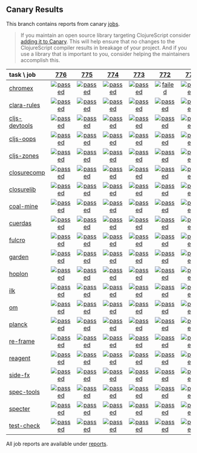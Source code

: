 ## Canary Results

This branch contains reports from canary [jobs](https://github.com/cljs-oss/canary/tree/jobs).

> If you maintain an open source library targeting ClojureScript consider [adding it to Canary](https://github.com/cljs-oss/canary/tree/master#how-to-participate). This will help ensure that no changes to the ClojureScript compiler results in breakage of your project. And if you use a library that is important to you, consider helping the maintainers accomplish this.

[//]: # (begin_overview_table)

| task \ job | <a href="reports/2019/01/18/job-000776-1.10.507-4d54c04" title="job #776 finished on 2019-01-18">776</a> | <a href="reports/2019/01/17/job-000775-1.10.507-4d54c04" title="job #775 finished on 2019-01-17">775</a> | <a href="reports/2019/01/16/job-000774-1.10.507-4d54c04" title="job #774 finished on 2019-01-16">774</a> | <a href="reports/2019/01/15/job-000773-1.10.507-4d54c04" title="job #773 finished on 2019-01-15">773</a> | <a href="reports/2019/01/14/job-000772-1.10.507-4d54c04" title="job #772 finished on 2019-01-14">772</a> | <a href="reports/2019/01/13/job-000771-1.10.507-4d54c04" title="job #771 finished on 2019-01-13">771</a> | <a href="reports/2019/01/12/job-000770-1.10.507-4d54c04" title="job #770 finished on 2019-01-12">770</a> | <a href="reports/2019/01/11/job-000769-1.10.558-6a0074a" title="job #769 finished on 2019-01-11">769</a> | <a href="reports/2019/01/11/job-000768-1.10.507-4d54c04" title="job #768 finished on 2019-01-11">768</a> | <a href="reports/2019/01/10/job-000767-1.10.507-4d54c04" title="job #767 finished on 2019-01-10">767</a> |
| :--- | :---: | :---: | :---: | :---: | :---: | :---: | :---: | :---: | :---: | :---: |
| [chromex](https://github.com/binaryage/chromex) | <a href="reports/2019/01/18/job-000776-1.10.507-4d54c04#-chromex"><img title="passed" src="http://box.binaryage.com/s-passed.svg"><a> | <a href="reports/2019/01/17/job-000775-1.10.507-4d54c04#-chromex"><img title="passed" src="http://box.binaryage.com/s-passed.svg"><a> | <a href="reports/2019/01/16/job-000774-1.10.507-4d54c04#-chromex"><img title="passed" src="http://box.binaryage.com/s-passed.svg"><a> | <a href="reports/2019/01/15/job-000773-1.10.507-4d54c04#-chromex"><img title="passed" src="http://box.binaryage.com/s-passed.svg"><a> | <a href="reports/2019/01/14/job-000772-1.10.507-4d54c04#-chromex"><img title="failed" src="http://box.binaryage.com/s-failed.svg"><a> | <a href="reports/2019/01/13/job-000771-1.10.507-4d54c04#-chromex"><img title="passed" src="http://box.binaryage.com/s-passed.svg"><a> | <a href="reports/2019/01/12/job-000770-1.10.507-4d54c04#-chromex"><img title="failed" src="http://box.binaryage.com/s-failed.svg"><a> | <a href="reports/2019/01/11/job-000769-1.10.558-6a0074a#-chromex"><img title="passed" src="http://box.binaryage.com/s-passed.svg"><a> | <a href="reports/2019/01/11/job-000768-1.10.507-4d54c04#-chromex"><img title="passed" src="http://box.binaryage.com/s-passed.svg"><a> | <a href="reports/2019/01/10/job-000767-1.10.507-4d54c04#-chromex"><img title="passed" src="http://box.binaryage.com/s-passed.svg"><a> |
| [clara-rules](https://github.com/cerner/clara-rules) | <a href="reports/2019/01/18/job-000776-1.10.507-4d54c04#-clara-rules"><img title="passed" src="http://box.binaryage.com/s-passed.svg"><a> | <a href="reports/2019/01/17/job-000775-1.10.507-4d54c04#-clara-rules"><img title="passed" src="http://box.binaryage.com/s-passed.svg"><a> | <a href="reports/2019/01/16/job-000774-1.10.507-4d54c04#-clara-rules"><img title="passed" src="http://box.binaryage.com/s-passed.svg"><a> | <a href="reports/2019/01/15/job-000773-1.10.507-4d54c04#-clara-rules"><img title="passed" src="http://box.binaryage.com/s-passed.svg"><a> | <a href="reports/2019/01/14/job-000772-1.10.507-4d54c04#-clara-rules"><img title="passed" src="http://box.binaryage.com/s-passed.svg"><a> | <a href="reports/2019/01/13/job-000771-1.10.507-4d54c04#-clara-rules"><img title="passed" src="http://box.binaryage.com/s-passed.svg"><a> | <a href="reports/2019/01/12/job-000770-1.10.507-4d54c04#-clara-rules"><img title="passed" src="http://box.binaryage.com/s-passed.svg"><a> | <a href="reports/2019/01/11/job-000769-1.10.558-6a0074a#-clara-rules"><img title="passed" src="http://box.binaryage.com/s-passed.svg"><a> | <a href="reports/2019/01/11/job-000768-1.10.507-4d54c04#-clara-rules"><img title="passed" src="http://box.binaryage.com/s-passed.svg"><a> | <a href="reports/2019/01/10/job-000767-1.10.507-4d54c04#-clara-rules"><img title="passed" src="http://box.binaryage.com/s-passed.svg"><a> |
| [cljs-devtools](https://github.com/binaryage/cljs-devtools) | <a href="reports/2019/01/18/job-000776-1.10.507-4d54c04#-cljs-devtools"><img title="passed" src="http://box.binaryage.com/s-passed.svg"><a> | <a href="reports/2019/01/17/job-000775-1.10.507-4d54c04#-cljs-devtools"><img title="passed" src="http://box.binaryage.com/s-passed.svg"><a> | <a href="reports/2019/01/16/job-000774-1.10.507-4d54c04#-cljs-devtools"><img title="passed" src="http://box.binaryage.com/s-passed.svg"><a> | <a href="reports/2019/01/15/job-000773-1.10.507-4d54c04#-cljs-devtools"><img title="passed" src="http://box.binaryage.com/s-passed.svg"><a> | <a href="reports/2019/01/14/job-000772-1.10.507-4d54c04#-cljs-devtools"><img title="passed" src="http://box.binaryage.com/s-passed.svg"><a> | <a href="reports/2019/01/13/job-000771-1.10.507-4d54c04#-cljs-devtools"><img title="passed" src="http://box.binaryage.com/s-passed.svg"><a> | <a href="reports/2019/01/12/job-000770-1.10.507-4d54c04#-cljs-devtools"><img title="passed" src="http://box.binaryage.com/s-passed.svg"><a> | <a href="reports/2019/01/11/job-000769-1.10.558-6a0074a#-cljs-devtools"><img title="passed" src="http://box.binaryage.com/s-passed.svg"><a> | <a href="reports/2019/01/11/job-000768-1.10.507-4d54c04#-cljs-devtools"><img title="passed" src="http://box.binaryage.com/s-passed.svg"><a> | <a href="reports/2019/01/10/job-000767-1.10.507-4d54c04#-cljs-devtools"><img title="passed" src="http://box.binaryage.com/s-passed.svg"><a> |
| [cljs-oops](https://github.com/binaryage/cljs-oops) | <a href="reports/2019/01/18/job-000776-1.10.507-4d54c04#-cljs-oops"><img title="passed" src="http://box.binaryage.com/s-passed.svg"><a> | <a href="reports/2019/01/17/job-000775-1.10.507-4d54c04#-cljs-oops"><img title="passed" src="http://box.binaryage.com/s-passed.svg"><a> | <a href="reports/2019/01/16/job-000774-1.10.507-4d54c04#-cljs-oops"><img title="passed" src="http://box.binaryage.com/s-passed.svg"><a> | <a href="reports/2019/01/15/job-000773-1.10.507-4d54c04#-cljs-oops"><img title="passed" src="http://box.binaryage.com/s-passed.svg"><a> | <a href="reports/2019/01/14/job-000772-1.10.507-4d54c04#-cljs-oops"><img title="passed" src="http://box.binaryage.com/s-passed.svg"><a> | <a href="reports/2019/01/13/job-000771-1.10.507-4d54c04#-cljs-oops"><img title="passed" src="http://box.binaryage.com/s-passed.svg"><a> | <a href="reports/2019/01/12/job-000770-1.10.507-4d54c04#-cljs-oops"><img title="passed" src="http://box.binaryage.com/s-passed.svg"><a> | <a href="reports/2019/01/11/job-000769-1.10.558-6a0074a#-cljs-oops"><img title="passed" src="http://box.binaryage.com/s-passed.svg"><a> | <a href="reports/2019/01/11/job-000768-1.10.507-4d54c04#-cljs-oops"><img title="passed" src="http://box.binaryage.com/s-passed.svg"><a> | <a href="reports/2019/01/10/job-000767-1.10.507-4d54c04#-cljs-oops"><img title="passed" src="http://box.binaryage.com/s-passed.svg"><a> |
| [cljs-zones](https://github.com/binaryage/cljs-zones) | <a href="reports/2019/01/18/job-000776-1.10.507-4d54c04#-cljs-zones"><img title="passed" src="http://box.binaryage.com/s-passed.svg"><a> | <a href="reports/2019/01/17/job-000775-1.10.507-4d54c04#-cljs-zones"><img title="passed" src="http://box.binaryage.com/s-passed.svg"><a> | <a href="reports/2019/01/16/job-000774-1.10.507-4d54c04#-cljs-zones"><img title="passed" src="http://box.binaryage.com/s-passed.svg"><a> | <a href="reports/2019/01/15/job-000773-1.10.507-4d54c04#-cljs-zones"><img title="passed" src="http://box.binaryage.com/s-passed.svg"><a> | <a href="reports/2019/01/14/job-000772-1.10.507-4d54c04#-cljs-zones"><img title="passed" src="http://box.binaryage.com/s-passed.svg"><a> | <a href="reports/2019/01/13/job-000771-1.10.507-4d54c04#-cljs-zones"><img title="passed" src="http://box.binaryage.com/s-passed.svg"><a> | <a href="reports/2019/01/12/job-000770-1.10.507-4d54c04#-cljs-zones"><img title="passed" src="http://box.binaryage.com/s-passed.svg"><a> | <a href="reports/2019/01/11/job-000769-1.10.558-6a0074a#-cljs-zones"><img title="passed" src="http://box.binaryage.com/s-passed.svg"><a> | <a href="reports/2019/01/11/job-000768-1.10.507-4d54c04#-cljs-zones"><img title="passed" src="http://box.binaryage.com/s-passed.svg"><a> | <a href="reports/2019/01/10/job-000767-1.10.507-4d54c04#-cljs-zones"><img title="passed" src="http://box.binaryage.com/s-passed.svg"><a> |
| [closurecomp](https://github.com/mfikes/closurecomp) | <a href="reports/2019/01/18/job-000776-1.10.507-4d54c04#-closurecomp"><img title="passed" src="http://box.binaryage.com/s-passed.svg"><a> | <a href="reports/2019/01/17/job-000775-1.10.507-4d54c04#-closurecomp"><img title="passed" src="http://box.binaryage.com/s-passed.svg"><a> | <a href="reports/2019/01/16/job-000774-1.10.507-4d54c04#-closurecomp"><img title="passed" src="http://box.binaryage.com/s-passed.svg"><a> | <a href="reports/2019/01/15/job-000773-1.10.507-4d54c04#-closurecomp"><img title="passed" src="http://box.binaryage.com/s-passed.svg"><a> | <a href="reports/2019/01/14/job-000772-1.10.507-4d54c04#-closurecomp"><img title="passed" src="http://box.binaryage.com/s-passed.svg"><a> | <a href="reports/2019/01/13/job-000771-1.10.507-4d54c04#-closurecomp"><img title="passed" src="http://box.binaryage.com/s-passed.svg"><a> | <a href="reports/2019/01/12/job-000770-1.10.507-4d54c04#-closurecomp"><img title="passed" src="http://box.binaryage.com/s-passed.svg"><a> | <a href="reports/2019/01/11/job-000769-1.10.558-6a0074a#-closurecomp"><img title="passed" src="http://box.binaryage.com/s-passed.svg"><a> | <a href="reports/2019/01/11/job-000768-1.10.507-4d54c04#-closurecomp"><img title="passed" src="http://box.binaryage.com/s-passed.svg"><a> | <a href="reports/2019/01/10/job-000767-1.10.507-4d54c04#-closurecomp"><img title="passed" src="http://box.binaryage.com/s-passed.svg"><a> |
| [closurelib](https://github.com/mfikes/closurelib) | <a href="reports/2019/01/18/job-000776-1.10.507-4d54c04#-closurelib"><img title="passed" src="http://box.binaryage.com/s-passed.svg"><a> | <a href="reports/2019/01/17/job-000775-1.10.507-4d54c04#-closurelib"><img title="passed" src="http://box.binaryage.com/s-passed.svg"><a> | <a href="reports/2019/01/16/job-000774-1.10.507-4d54c04#-closurelib"><img title="passed" src="http://box.binaryage.com/s-passed.svg"><a> | <a href="reports/2019/01/15/job-000773-1.10.507-4d54c04#-closurelib"><img title="passed" src="http://box.binaryage.com/s-passed.svg"><a> | <a href="reports/2019/01/14/job-000772-1.10.507-4d54c04#-closurelib"><img title="passed" src="http://box.binaryage.com/s-passed.svg"><a> | <a href="reports/2019/01/13/job-000771-1.10.507-4d54c04#-closurelib"><img title="passed" src="http://box.binaryage.com/s-passed.svg"><a> | <a href="reports/2019/01/12/job-000770-1.10.507-4d54c04#-closurelib"><img title="passed" src="http://box.binaryage.com/s-passed.svg"><a> | <a href="reports/2019/01/11/job-000769-1.10.558-6a0074a#-closurelib"><img title="passed" src="http://box.binaryage.com/s-passed.svg"><a> | <a href="reports/2019/01/11/job-000768-1.10.507-4d54c04#-closurelib"><img title="passed" src="http://box.binaryage.com/s-passed.svg"><a> | <a href="reports/2019/01/10/job-000767-1.10.507-4d54c04#-closurelib"><img title="passed" src="http://box.binaryage.com/s-passed.svg"><a> |
| [coal-mine](https://github.com/mfikes/coal-mine) | <a href="reports/2019/01/18/job-000776-1.10.507-4d54c04#-coal-mine"><img title="passed" src="http://box.binaryage.com/s-passed.svg"><a> | <a href="reports/2019/01/17/job-000775-1.10.507-4d54c04#-coal-mine"><img title="passed" src="http://box.binaryage.com/s-passed.svg"><a> | <a href="reports/2019/01/16/job-000774-1.10.507-4d54c04#-coal-mine"><img title="passed" src="http://box.binaryage.com/s-passed.svg"><a> | <a href="reports/2019/01/15/job-000773-1.10.507-4d54c04#-coal-mine"><img title="passed" src="http://box.binaryage.com/s-passed.svg"><a> | <a href="reports/2019/01/14/job-000772-1.10.507-4d54c04#-coal-mine"><img title="passed" src="http://box.binaryage.com/s-passed.svg"><a> | <a href="reports/2019/01/13/job-000771-1.10.507-4d54c04#-coal-mine"><img title="passed" src="http://box.binaryage.com/s-passed.svg"><a> | <a href="reports/2019/01/12/job-000770-1.10.507-4d54c04#-coal-mine"><img title="passed" src="http://box.binaryage.com/s-passed.svg"><a> | <a href="reports/2019/01/11/job-000769-1.10.558-6a0074a#-coal-mine"><img title="passed" src="http://box.binaryage.com/s-passed.svg"><a> | <a href="reports/2019/01/11/job-000768-1.10.507-4d54c04#-coal-mine"><img title="passed" src="http://box.binaryage.com/s-passed.svg"><a> | <a href="reports/2019/01/10/job-000767-1.10.507-4d54c04#-coal-mine"><img title="passed" src="http://box.binaryage.com/s-passed.svg"><a> |
| [cuerdas](https://github.com/funcool/cuerdas) | <a href="reports/2019/01/18/job-000776-1.10.507-4d54c04#-cuerdas"><img title="passed" src="http://box.binaryage.com/s-passed.svg"><a> | <a href="reports/2019/01/17/job-000775-1.10.507-4d54c04#-cuerdas"><img title="passed" src="http://box.binaryage.com/s-passed.svg"><a> | <a href="reports/2019/01/16/job-000774-1.10.507-4d54c04#-cuerdas"><img title="passed" src="http://box.binaryage.com/s-passed.svg"><a> | <a href="reports/2019/01/15/job-000773-1.10.507-4d54c04#-cuerdas"><img title="passed" src="http://box.binaryage.com/s-passed.svg"><a> | <a href="reports/2019/01/14/job-000772-1.10.507-4d54c04#-cuerdas"><img title="passed" src="http://box.binaryage.com/s-passed.svg"><a> | <a href="reports/2019/01/13/job-000771-1.10.507-4d54c04#-cuerdas"><img title="passed" src="http://box.binaryage.com/s-passed.svg"><a> | <a href="reports/2019/01/12/job-000770-1.10.507-4d54c04#-cuerdas"><img title="passed" src="http://box.binaryage.com/s-passed.svg"><a> | <a href="reports/2019/01/11/job-000769-1.10.558-6a0074a#-cuerdas"><img title="passed" src="http://box.binaryage.com/s-passed.svg"><a> | <a href="reports/2019/01/11/job-000768-1.10.507-4d54c04#-cuerdas"><img title="passed" src="http://box.binaryage.com/s-passed.svg"><a> | <a href="reports/2019/01/10/job-000767-1.10.507-4d54c04#-cuerdas"><img title="passed" src="http://box.binaryage.com/s-passed.svg"><a> |
| [fulcro](https://github.com/fulcrologic/fulcro) | <a href="reports/2019/01/18/job-000776-1.10.507-4d54c04#-fulcro"><img title="passed" src="http://box.binaryage.com/s-passed.svg"><a> | <a href="reports/2019/01/17/job-000775-1.10.507-4d54c04#-fulcro"><img title="passed" src="http://box.binaryage.com/s-passed.svg"><a> | <a href="reports/2019/01/16/job-000774-1.10.507-4d54c04#-fulcro"><img title="passed" src="http://box.binaryage.com/s-passed.svg"><a> | <a href="reports/2019/01/15/job-000773-1.10.507-4d54c04#-fulcro"><img title="passed" src="http://box.binaryage.com/s-passed.svg"><a> | <a href="reports/2019/01/14/job-000772-1.10.507-4d54c04#-fulcro"><img title="passed" src="http://box.binaryage.com/s-passed.svg"><a> | <a href="reports/2019/01/13/job-000771-1.10.507-4d54c04#-fulcro"><img title="passed" src="http://box.binaryage.com/s-passed.svg"><a> | <a href="reports/2019/01/12/job-000770-1.10.507-4d54c04#-fulcro"><img title="passed" src="http://box.binaryage.com/s-passed.svg"><a> | <a href="reports/2019/01/11/job-000769-1.10.558-6a0074a#-fulcro"><img title="passed" src="http://box.binaryage.com/s-passed.svg"><a> | <a href="reports/2019/01/11/job-000768-1.10.507-4d54c04#-fulcro"><img title="passed" src="http://box.binaryage.com/s-passed.svg"><a> | <a href="reports/2019/01/10/job-000767-1.10.507-4d54c04#-fulcro"><img title="failed" src="http://box.binaryage.com/s-failed.svg"><a> |
| [garden](https://github.com/noprompt/garden) | <a href="reports/2019/01/18/job-000776-1.10.507-4d54c04#-garden"><img title="passed" src="http://box.binaryage.com/s-passed.svg"><a> | <a href="reports/2019/01/17/job-000775-1.10.507-4d54c04#-garden"><img title="passed" src="http://box.binaryage.com/s-passed.svg"><a> | <a href="reports/2019/01/16/job-000774-1.10.507-4d54c04#-garden"><img title="passed" src="http://box.binaryage.com/s-passed.svg"><a> | <a href="reports/2019/01/15/job-000773-1.10.507-4d54c04#-garden"><img title="passed" src="http://box.binaryage.com/s-passed.svg"><a> | <a href="reports/2019/01/14/job-000772-1.10.507-4d54c04#-garden"><img title="passed" src="http://box.binaryage.com/s-passed.svg"><a> | <a href="reports/2019/01/13/job-000771-1.10.507-4d54c04#-garden"><img title="passed" src="http://box.binaryage.com/s-passed.svg"><a> | <a href="reports/2019/01/12/job-000770-1.10.507-4d54c04#-garden"><img title="passed" src="http://box.binaryage.com/s-passed.svg"><a> | <a href="reports/2019/01/11/job-000769-1.10.558-6a0074a#-garden"><img title="passed" src="http://box.binaryage.com/s-passed.svg"><a> | <a href="reports/2019/01/11/job-000768-1.10.507-4d54c04#-garden"><img title="passed" src="http://box.binaryage.com/s-passed.svg"><a> | <a href="reports/2019/01/10/job-000767-1.10.507-4d54c04#-garden"><img title="passed" src="http://box.binaryage.com/s-passed.svg"><a> |
| [hoplon](https://github.com/hoplon/hoplon) | <a href="reports/2019/01/18/job-000776-1.10.507-4d54c04#-hoplon"><img title="passed" src="http://box.binaryage.com/s-passed.svg"><a> | <a href="reports/2019/01/17/job-000775-1.10.507-4d54c04#-hoplon"><img title="passed" src="http://box.binaryage.com/s-passed.svg"><a> | <a href="reports/2019/01/16/job-000774-1.10.507-4d54c04#-hoplon"><img title="passed" src="http://box.binaryage.com/s-passed.svg"><a> | <a href="reports/2019/01/15/job-000773-1.10.507-4d54c04#-hoplon"><img title="passed" src="http://box.binaryage.com/s-passed.svg"><a> | <a href="reports/2019/01/14/job-000772-1.10.507-4d54c04#-hoplon"><img title="passed" src="http://box.binaryage.com/s-passed.svg"><a> | <a href="reports/2019/01/13/job-000771-1.10.507-4d54c04#-hoplon"><img title="passed" src="http://box.binaryage.com/s-passed.svg"><a> | <a href="reports/2019/01/12/job-000770-1.10.507-4d54c04#-hoplon"><img title="passed" src="http://box.binaryage.com/s-passed.svg"><a> | <a href="reports/2019/01/11/job-000769-1.10.558-6a0074a#-hoplon"><img title="passed" src="http://box.binaryage.com/s-passed.svg"><a> | <a href="reports/2019/01/11/job-000768-1.10.507-4d54c04#-hoplon"><img title="passed" src="http://box.binaryage.com/s-passed.svg"><a> | <a href="reports/2019/01/10/job-000767-1.10.507-4d54c04#-hoplon"><img title="passed" src="http://box.binaryage.com/s-passed.svg"><a> |
| [ilk](https://github.com/mfikes/ilk) | <a href="reports/2019/01/18/job-000776-1.10.507-4d54c04#-ilk"><img title="passed" src="http://box.binaryage.com/s-passed.svg"><a> | <a href="reports/2019/01/17/job-000775-1.10.507-4d54c04#-ilk"><img title="passed" src="http://box.binaryage.com/s-passed.svg"><a> | <a href="reports/2019/01/16/job-000774-1.10.507-4d54c04#-ilk"><img title="passed" src="http://box.binaryage.com/s-passed.svg"><a> | <a href="reports/2019/01/15/job-000773-1.10.507-4d54c04#-ilk"><img title="passed" src="http://box.binaryage.com/s-passed.svg"><a> | <a href="reports/2019/01/14/job-000772-1.10.507-4d54c04#-ilk"><img title="passed" src="http://box.binaryage.com/s-passed.svg"><a> | <a href="reports/2019/01/13/job-000771-1.10.507-4d54c04#-ilk"><img title="passed" src="http://box.binaryage.com/s-passed.svg"><a> | <a href="reports/2019/01/12/job-000770-1.10.507-4d54c04#-ilk"><img title="passed" src="http://box.binaryage.com/s-passed.svg"><a> | <a href="reports/2019/01/11/job-000769-1.10.558-6a0074a#-ilk"><img title="passed" src="http://box.binaryage.com/s-passed.svg"><a> | <a href="reports/2019/01/11/job-000768-1.10.507-4d54c04#-ilk"><img title="passed" src="http://box.binaryage.com/s-passed.svg"><a> | <a href="reports/2019/01/10/job-000767-1.10.507-4d54c04#-ilk"><img title="passed" src="http://box.binaryage.com/s-passed.svg"><a> |
| [om](https://github.com/omcljs/om) | <a href="reports/2019/01/18/job-000776-1.10.507-4d54c04#-om"><img title="passed" src="http://box.binaryage.com/s-passed.svg"><a> | <a href="reports/2019/01/17/job-000775-1.10.507-4d54c04#-om"><img title="passed" src="http://box.binaryage.com/s-passed.svg"><a> | <a href="reports/2019/01/16/job-000774-1.10.507-4d54c04#-om"><img title="passed" src="http://box.binaryage.com/s-passed.svg"><a> | <a href="reports/2019/01/15/job-000773-1.10.507-4d54c04#-om"><img title="passed" src="http://box.binaryage.com/s-passed.svg"><a> | <a href="reports/2019/01/14/job-000772-1.10.507-4d54c04#-om"><img title="passed" src="http://box.binaryage.com/s-passed.svg"><a> | <a href="reports/2019/01/13/job-000771-1.10.507-4d54c04#-om"><img title="passed" src="http://box.binaryage.com/s-passed.svg"><a> | <a href="reports/2019/01/12/job-000770-1.10.507-4d54c04#-om"><img title="passed" src="http://box.binaryage.com/s-passed.svg"><a> | <a href="reports/2019/01/11/job-000769-1.10.558-6a0074a#-om"><img title="passed" src="http://box.binaryage.com/s-passed.svg"><a> | <a href="reports/2019/01/11/job-000768-1.10.507-4d54c04#-om"><img title="passed" src="http://box.binaryage.com/s-passed.svg"><a> | <a href="reports/2019/01/10/job-000767-1.10.507-4d54c04#-om"><img title="passed" src="http://box.binaryage.com/s-passed.svg"><a> |
| [planck](https://github.com/planck-repl/planck) | <a href="reports/2019/01/18/job-000776-1.10.507-4d54c04#-planck"><img title="passed" src="http://box.binaryage.com/s-passed.svg"><a> | <a href="reports/2019/01/17/job-000775-1.10.507-4d54c04#-planck"><img title="passed" src="http://box.binaryage.com/s-passed.svg"><a> | <a href="reports/2019/01/16/job-000774-1.10.507-4d54c04#-planck"><img title="passed" src="http://box.binaryage.com/s-passed.svg"><a> | <a href="reports/2019/01/15/job-000773-1.10.507-4d54c04#-planck"><img title="passed" src="http://box.binaryage.com/s-passed.svg"><a> | <a href="reports/2019/01/14/job-000772-1.10.507-4d54c04#-planck"><img title="passed" src="http://box.binaryage.com/s-passed.svg"><a> | <a href="reports/2019/01/13/job-000771-1.10.507-4d54c04#-planck"><img title="passed" src="http://box.binaryage.com/s-passed.svg"><a> | <a href="reports/2019/01/12/job-000770-1.10.507-4d54c04#-planck"><img title="passed" src="http://box.binaryage.com/s-passed.svg"><a> | <a href="reports/2019/01/11/job-000769-1.10.558-6a0074a#-planck"><img title="passed" src="http://box.binaryage.com/s-passed.svg"><a> | <a href="reports/2019/01/11/job-000768-1.10.507-4d54c04#-planck"><img title="passed" src="http://box.binaryage.com/s-passed.svg"><a> | <a href="reports/2019/01/10/job-000767-1.10.507-4d54c04#-planck"><img title="passed" src="http://box.binaryage.com/s-passed.svg"><a> |
| [re-frame](https://github.com/Day8/re-frame) | <a href="reports/2019/01/18/job-000776-1.10.507-4d54c04#-re-frame"><img title="passed" src="http://box.binaryage.com/s-passed.svg"><a> | <a href="reports/2019/01/17/job-000775-1.10.507-4d54c04#-re-frame"><img title="passed" src="http://box.binaryage.com/s-passed.svg"><a> | <a href="reports/2019/01/16/job-000774-1.10.507-4d54c04#-re-frame"><img title="passed" src="http://box.binaryage.com/s-passed.svg"><a> | <a href="reports/2019/01/15/job-000773-1.10.507-4d54c04#-re-frame"><img title="passed" src="http://box.binaryage.com/s-passed.svg"><a> | <a href="reports/2019/01/14/job-000772-1.10.507-4d54c04#-re-frame"><img title="passed" src="http://box.binaryage.com/s-passed.svg"><a> | <a href="reports/2019/01/13/job-000771-1.10.507-4d54c04#-re-frame"><img title="passed" src="http://box.binaryage.com/s-passed.svg"><a> | <a href="reports/2019/01/12/job-000770-1.10.507-4d54c04#-re-frame"><img title="passed" src="http://box.binaryage.com/s-passed.svg"><a> | <a href="reports/2019/01/11/job-000769-1.10.558-6a0074a#-re-frame"><img title="passed" src="http://box.binaryage.com/s-passed.svg"><a> | <a href="reports/2019/01/11/job-000768-1.10.507-4d54c04#-re-frame"><img title="passed" src="http://box.binaryage.com/s-passed.svg"><a> | <a href="reports/2019/01/10/job-000767-1.10.507-4d54c04#-re-frame"><img title="passed" src="http://box.binaryage.com/s-passed.svg"><a> |
| [reagent](https://github.com/reagent-project/reagent) | <a href="reports/2019/01/18/job-000776-1.10.507-4d54c04#-reagent"><img title="passed" src="http://box.binaryage.com/s-passed.svg"><a> | <a href="reports/2019/01/17/job-000775-1.10.507-4d54c04#-reagent"><img title="passed" src="http://box.binaryage.com/s-passed.svg"><a> | <a href="reports/2019/01/16/job-000774-1.10.507-4d54c04#-reagent"><img title="passed" src="http://box.binaryage.com/s-passed.svg"><a> | <a href="reports/2019/01/15/job-000773-1.10.507-4d54c04#-reagent"><img title="passed" src="http://box.binaryage.com/s-passed.svg"><a> | <a href="reports/2019/01/14/job-000772-1.10.507-4d54c04#-reagent"><img title="passed" src="http://box.binaryage.com/s-passed.svg"><a> | <a href="reports/2019/01/13/job-000771-1.10.507-4d54c04#-reagent"><img title="passed" src="http://box.binaryage.com/s-passed.svg"><a> | <a href="reports/2019/01/12/job-000770-1.10.507-4d54c04#-reagent"><img title="passed" src="http://box.binaryage.com/s-passed.svg"><a> | <a href="reports/2019/01/11/job-000769-1.10.558-6a0074a#-reagent"><img title="passed" src="http://box.binaryage.com/s-passed.svg"><a> | <a href="reports/2019/01/11/job-000768-1.10.507-4d54c04#-reagent"><img title="passed" src="http://box.binaryage.com/s-passed.svg"><a> | <a href="reports/2019/01/10/job-000767-1.10.507-4d54c04#-reagent"><img title="passed" src="http://box.binaryage.com/s-passed.svg"><a> |
| [side-fx](https://github.com/cljsrn/side-fx) | <a href="reports/2019/01/18/job-000776-1.10.507-4d54c04#-side-fx"><img title="passed" src="http://box.binaryage.com/s-passed.svg"><a> | <a href="reports/2019/01/17/job-000775-1.10.507-4d54c04#-side-fx"><img title="passed" src="http://box.binaryage.com/s-passed.svg"><a> | <a href="reports/2019/01/16/job-000774-1.10.507-4d54c04#-side-fx"><img title="passed" src="http://box.binaryage.com/s-passed.svg"><a> | <a href="reports/2019/01/15/job-000773-1.10.507-4d54c04#-side-fx"><img title="passed" src="http://box.binaryage.com/s-passed.svg"><a> | <a href="reports/2019/01/14/job-000772-1.10.507-4d54c04#-side-fx"><img title="passed" src="http://box.binaryage.com/s-passed.svg"><a> | <a href="reports/2019/01/13/job-000771-1.10.507-4d54c04#-side-fx"><img title="passed" src="http://box.binaryage.com/s-passed.svg"><a> | <a href="reports/2019/01/12/job-000770-1.10.507-4d54c04#-side-fx"><img title="passed" src="http://box.binaryage.com/s-passed.svg"><a> | <a href="reports/2019/01/11/job-000769-1.10.558-6a0074a#-side-fx"><img title="passed" src="http://box.binaryage.com/s-passed.svg"><a> | <a href="reports/2019/01/11/job-000768-1.10.507-4d54c04#-side-fx"><img title="passed" src="http://box.binaryage.com/s-passed.svg"><a> | <a href="reports/2019/01/10/job-000767-1.10.507-4d54c04#-side-fx"><img title="passed" src="http://box.binaryage.com/s-passed.svg"><a> |
| [spec-tools](https://github.com/metosin/spec-tools) | <a href="reports/2019/01/18/job-000776-1.10.507-4d54c04#-spec-tools"><img title="passed" src="http://box.binaryage.com/s-passed.svg"><a> | <a href="reports/2019/01/17/job-000775-1.10.507-4d54c04#-spec-tools"><img title="passed" src="http://box.binaryage.com/s-passed.svg"><a> | <a href="reports/2019/01/16/job-000774-1.10.507-4d54c04#-spec-tools"><img title="passed" src="http://box.binaryage.com/s-passed.svg"><a> | <a href="reports/2019/01/15/job-000773-1.10.507-4d54c04#-spec-tools"><img title="passed" src="http://box.binaryage.com/s-passed.svg"><a> | <a href="reports/2019/01/14/job-000772-1.10.507-4d54c04#-spec-tools"><img title="passed" src="http://box.binaryage.com/s-passed.svg"><a> | <a href="reports/2019/01/13/job-000771-1.10.507-4d54c04#-spec-tools"><img title="passed" src="http://box.binaryage.com/s-passed.svg"><a> | <a href="reports/2019/01/12/job-000770-1.10.507-4d54c04#-spec-tools"><img title="passed" src="http://box.binaryage.com/s-passed.svg"><a> | <a href="reports/2019/01/11/job-000769-1.10.558-6a0074a#-spec-tools"><img title="passed" src="http://box.binaryage.com/s-passed.svg"><a> | <a href="reports/2019/01/11/job-000768-1.10.507-4d54c04#-spec-tools"><img title="passed" src="http://box.binaryage.com/s-passed.svg"><a> | <a href="reports/2019/01/10/job-000767-1.10.507-4d54c04#-spec-tools"><img title="passed" src="http://box.binaryage.com/s-passed.svg"><a> |
| [specter](https://github.com/nathanmarz/specter) | <a href="reports/2019/01/18/job-000776-1.10.507-4d54c04#-specter"><img title="passed" src="http://box.binaryage.com/s-passed.svg"><a> | <a href="reports/2019/01/17/job-000775-1.10.507-4d54c04#-specter"><img title="passed" src="http://box.binaryage.com/s-passed.svg"><a> | <a href="reports/2019/01/16/job-000774-1.10.507-4d54c04#-specter"><img title="passed" src="http://box.binaryage.com/s-passed.svg"><a> | <a href="reports/2019/01/15/job-000773-1.10.507-4d54c04#-specter"><img title="passed" src="http://box.binaryage.com/s-passed.svg"><a> | <a href="reports/2019/01/14/job-000772-1.10.507-4d54c04#-specter"><img title="passed" src="http://box.binaryage.com/s-passed.svg"><a> | <a href="reports/2019/01/13/job-000771-1.10.507-4d54c04#-specter"><img title="passed" src="http://box.binaryage.com/s-passed.svg"><a> | <a href="reports/2019/01/12/job-000770-1.10.507-4d54c04#-specter"><img title="passed" src="http://box.binaryage.com/s-passed.svg"><a> | <a href="reports/2019/01/11/job-000769-1.10.558-6a0074a#-specter"><img title="passed" src="http://box.binaryage.com/s-passed.svg"><a> | <a href="reports/2019/01/11/job-000768-1.10.507-4d54c04#-specter"><img title="passed" src="http://box.binaryage.com/s-passed.svg"><a> | <a href="reports/2019/01/10/job-000767-1.10.507-4d54c04#-specter"><img title="passed" src="http://box.binaryage.com/s-passed.svg"><a> |
| [test-check](https://github.com/clojure/test.check) | <a href="reports/2019/01/18/job-000776-1.10.507-4d54c04#-test-check"><img title="passed" src="http://box.binaryage.com/s-passed.svg"><a> | <a href="reports/2019/01/17/job-000775-1.10.507-4d54c04#-test-check"><img title="passed" src="http://box.binaryage.com/s-passed.svg"><a> | <a href="reports/2019/01/16/job-000774-1.10.507-4d54c04#-test-check"><img title="passed" src="http://box.binaryage.com/s-passed.svg"><a> | <a href="reports/2019/01/15/job-000773-1.10.507-4d54c04#-test-check"><img title="passed" src="http://box.binaryage.com/s-passed.svg"><a> | <a href="reports/2019/01/14/job-000772-1.10.507-4d54c04#-test-check"><img title="passed" src="http://box.binaryage.com/s-passed.svg"><a> | <a href="reports/2019/01/13/job-000771-1.10.507-4d54c04#-test-check"><img title="passed" src="http://box.binaryage.com/s-passed.svg"><a> | <a href="reports/2019/01/12/job-000770-1.10.507-4d54c04#-test-check"><img title="passed" src="http://box.binaryage.com/s-passed.svg"><a> | <a href="reports/2019/01/11/job-000769-1.10.558-6a0074a#-test-check"><img title="passed" src="http://box.binaryage.com/s-passed.svg"><a> | <a href="reports/2019/01/11/job-000768-1.10.507-4d54c04#-test-check"><img title="passed" src="http://box.binaryage.com/s-passed.svg"><a> | <a href="reports/2019/01/10/job-000767-1.10.507-4d54c04#-test-check"><img title="passed" src="http://box.binaryage.com/s-passed.svg"><a> |

[//]: # (end_overview_table)

All job reports are available under [reports](reports).
